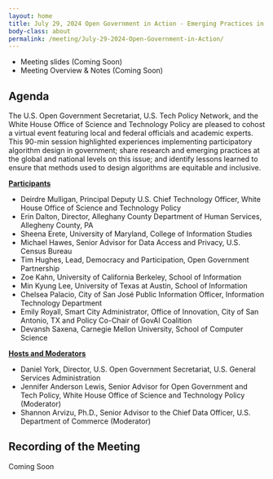 ```yaml
---
layout: home
title: July 29, 2024 Open Government in Action - Emerging Practices in Participatory Algorithm Design
body-class: about
permalink: /meeting/July-29-2024-Open-Government-in-Action/
---
```



* Meeting slides (Coming Soon)
* Meeting Overview & Notes (Coming Soon)

## Agenda
The U.S. Open Government Secretariat, U.S. Tech Policy Network, and the White House Office of Science and Technology Policy are pleased to cohost a virtual event featuring local and federal officials and academic experts. This 90-min session highlighted experiences implementing participatory algorithm design in government; share research and emerging practices at the global and national levels on this issue; and identify lessons learned to ensure that methods used to design algorithms are equitable and inclusive.<br>

<ins> **Participants** </ins>
* Deirdre Mulligan, Principal Deputy U.S. Chief Technology Officer, White House Office of Science and Technology Policy
* Erin Dalton, Director, Alleghany County Department of Human Services, Allegheny County, PA
* Sheena Erete, University of Maryland, College of Information Studies
* Michael Hawes, Senior Advisor for Data Access and Privacy, U.S. Census Bureau
* Tim Hughes, Lead, Democracy and Participation, Open Government Partnership
* Zoe Kahn, University of California Berkeley, School of Information
* Min Kyung Lee, University of Texas at Austin, School of Information
* Chelsea Palacio, City of San José Public Information Officer, Information Technology Department
* Emily Royall, Smart City Administrator, Office of Innovation, City of San Antonio, TX and Policy Co-Chair of GovAI Coalition
* Devansh Saxena, Carnegie Mellon University, School of Computer Science <br>

<ins> **Hosts and Moderators** </ins>
* Daniel York, Director, U.S. Open Government Secretariat, U.S. General Services Administration
* Jennifer Anderson Lewis, Senior Advisor for Open Government and Tech Policy, White House Office of Science and Technology Policy (Moderator)
* Shannon Arvizu, Ph.D., Senior Advisor to the Chief Data Officer, U.S. Department of Commerce (Moderator) <br>

## Recording of the Meeting

Coming Soon
